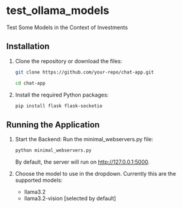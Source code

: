 # test_ollama_models
Test Some Models in the Context of Investments

## Installation

1.  Clone the repository or download the files:
    ```bash
    git clone https://github.com/your-repo/chat-app.git
    ```
    ```bash
    cd chat-app
    ```

2.  Install the required Python packages:
    ```bash
    pip install flask flask-socketio
    ```
## Running the Application

1.	Start the Backend:
    Run the minimal_webservers.py file:
    ```bash
    python minimal_webservers.py
    ```
    By default, the server will run on http://127.0.0.1:5000.

2. Choose the model to use in the dropdown. Currently this are the supported models:
    * llama3.2
    * llama3.2-vision [selected by default]
    
